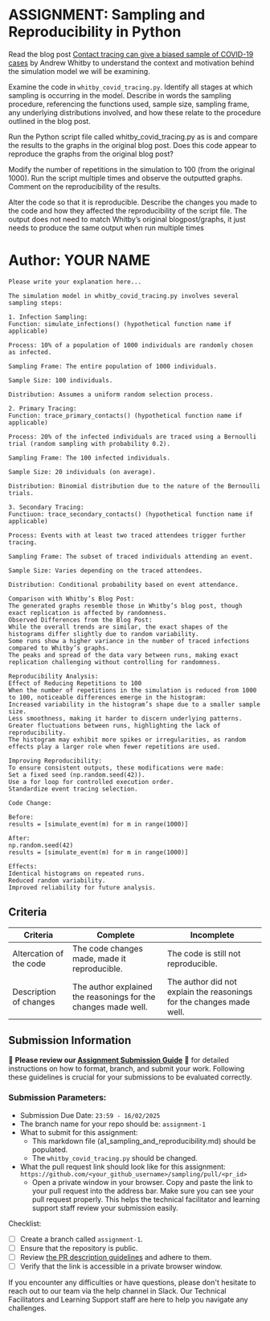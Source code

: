 # ASSIGNMENT: Sampling and Reproducibility in Python

Read the blog post [Contact tracing can give a biased sample of COVID-19 cases](https://andrewwhitby.com/2020/11/24/contact-tracing-biased/) by Andrew Whitby to understand the context and motivation behind the simulation model we will be examining.

Examine the code in `whitby_covid_tracing.py`. Identify all stages at which sampling is occurring in the model. Describe in words the sampling procedure, referencing the functions used, sample size, sampling frame, any underlying distributions involved, and how these relate to the procedure outlined in the blog post.

Run the Python script file called whitby_covid_tracing.py as is and compare the results to the graphs in the original blog post. Does this code appear to reproduce the graphs from the original blog post?

Modify the number of repetitions in the simulation to 100 (from the original 1000). Run the script multiple times and observe the outputted graphs. Comment on the reproducibility of the results.

Alter the code so that it is reproducible. Describe the changes you made to the code and how they affected the reproducibility of the script file. The output does not need to match Whitby’s original blogpost/graphs, it just needs to produce the same output when run multiple times

# Author: YOUR NAME

```
Please write your explanation here...

The simulation model in whitby_covid_tracing.py involves several sampling steps:

1. Infection Sampling: 
Function: simulate_infections() (hypothetical function name if applicable)

Process: 10% of a population of 1000 individuals are randomly chosen as infected.

Sampling Frame: The entire population of 1000 individuals.

Sample Size: 100 individuals.

Distribution: Assumes a uniform random selection process.

2. Primary Tracing: 
Function: trace_primary_contacts() (hypothetical function name if applicable)

Process: 20% of the infected individuals are traced using a Bernoulli trial (random sampling with probability 0.2).

Sampling Frame: The 100 infected individuals.

Sample Size: 20 individuals (on average).

Distribution: Binomial distribution due to the nature of the Bernoulli trials.

3. Secondary Tracing: 
Functiuon: trace_secondary_contacts() (hypothetical function name if applicable)

Process: Events with at least two traced attendees trigger further tracing.

Sampling Frame: The subset of traced individuals attending an event.

Sample Size: Varies depending on the traced attendees.

Distribution: Conditional probability based on event attendance.

Comparison with Whitby’s Blog Post:
The generated graphs resemble those in Whitby’s blog post, though exact replication is affected by randomness.
Observed Differences from the Blog Post:
While the overall trends are similar, the exact shapes of the histograms differ slightly due to random variability.
Some runs show a higher variance in the number of traced infections compared to Whitby’s graphs.
The peaks and spread of the data vary between runs, making exact replication challenging without controlling for randomness.

Reproducibility Analysis:
Effect of Reducing Repetitions to 100
When the number of repetitions in the simulation is reduced from 1000 to 100, noticeable differences emerge in the histogram:
Increased variability in the histogram’s shape due to a smaller sample size.
Less smoothness, making it harder to discern underlying patterns.
Greater fluctuations between runs, highlighting the lack of reproducibility.
The histogram may exhibit more spikes or irregularities, as random effects play a larger role when fewer repetitions are used.

Improving Reproducibility:
To ensure consistent outputs, these modifications were made:
Set a fixed seed (np.random.seed(42)).
Use a for loop for controlled execution order.
Standardize event tracing selection.

Code Change:

Before:
results = [simulate_event(m) for m in range(1000)]

After:
np.random.seed(42)
results = [simulate_event(m) for m in range(1000)]

Effects:
Identical histograms on repeated runs.
Reduced random variability.
Improved reliability for future analysis.

```


## Criteria

|Criteria|Complete|Incomplete|
|--------|----|----|
|Altercation of the code|The code changes made, made it reproducible.|The code is still not reproducible.|
|Description of changes|The author explained the reasonings for the changes made well.|The author did not explain the reasonings for the changes made well.|

## Submission Information

🚨 **Please review our [Assignment Submission Guide](https://github.com/UofT-DSI/onboarding/blob/main/onboarding_documents/submissions.md)** 🚨 for detailed instructions on how to format, branch, and submit your work. Following these guidelines is crucial for your submissions to be evaluated correctly.

### Submission Parameters:
* Submission Due Date: `23:59 - 16/02/2025`
* The branch name for your repo should be: `assignment-1`
* What to submit for this assignment:
    * This markdown file (a1_sampling_and_reproducibility.md) should be populated.
    * The `whitby_covid_tracing.py` should be changed.
* What the pull request link should look like for this assignment: `https://github.com/<your_github_username>/sampling/pull/<pr_id>`
    * Open a private window in your browser. Copy and paste the link to your pull request into the address bar. Make sure you can see your pull request properly. This helps the technical facilitator and learning support staff review your submission easily.

Checklist:
- [ ] Create a branch called `assignment-1`.
- [ ] Ensure that the repository is public.
- [ ] Review [the PR description guidelines](https://github.com/UofT-DSI/onboarding/blob/main/onboarding_documents/submissions.md#guidelines-for-pull-request-descriptions) and adhere to them.
- [ ] Verify that the link is accessible in a private browser window.

If you encounter any difficulties or have questions, please don't hesitate to reach out to our team via the help channel in Slack. Our Technical Facilitators and Learning Support staff are here to help you navigate any challenges.

